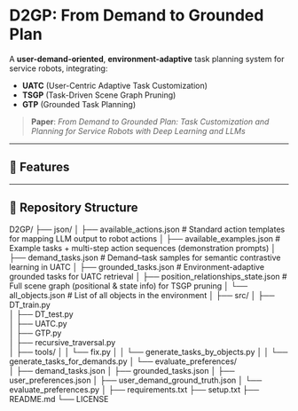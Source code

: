 # D2GP: From Demand to Grounded Plan

A **user-demand-oriented**, **environment-adaptive** task planning system for service robots, integrating:

- **UATC** (User-Centric Adaptive Task Customization)
- **TSGP** (Task-Driven Scene Graph Pruning) 
- **GTP** (Grounded Task Planning)
  
> **Paper**: _From Demand to Grounded Plan: Task Customization and Planning for Service Robots with Deep Learning and LLMs_
> 
---

## 🚀 Features


---

## 📁 Repository Structure

D2GP/
├── json/
│   ├── available_actions.json            # Standard action templates for mapping LLM output to robot actions
│   ├── available_examples.json           # Example tasks + multi-step action sequences (demonstration prompts)
│   ├── demand_tasks.json                 # Demand–task samples for semantic contrastive learning in UATC
│   ├── grounded_tasks.json               # Environment-adaptive grounded tasks for UATC retrieval
│   ├── position_relationships_state.json # Full scene graph (positional & state info) for TSGP pruning
│   └── all_objects.json                  # List of all objects in the environment
│
├── src/
│   ├── DT_train.py                       
│   ├── DT_test.py                       
│   ├── UATC.py                           
│   ├── GTP.py                            
│   ├── recursive_traversal.py            
│   ├── tools/
│   │   └── fix.py
│   │   └── generate_tasks_by_objects.py
│   │   └── generate_tasks_for_demands.py
│   └── evaluate_preferences/             
│       ├── demand_tasks.json
│       ├── grounded_tasks.json
│       ├── user_preferences.json
│       ├── user_demand_ground_truth.json
│       └── evaluate_preferences.py
│
├── requirements.txt
├── setup.txt
├── README.md
└── LICENSE


